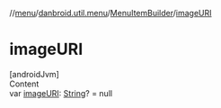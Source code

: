 //[menu](../../index.md)/[danbroid.util.menu](../index.md)/[MenuItemBuilder](index.md)/[imageURI](image-u-r-i.md)



# imageURI  
[androidJvm]  
Content  
var [imageURI](image-u-r-i.md): [String](https://kotlinlang.org/api/latest/jvm/stdlib/kotlin/-string/index.html)? = null  



